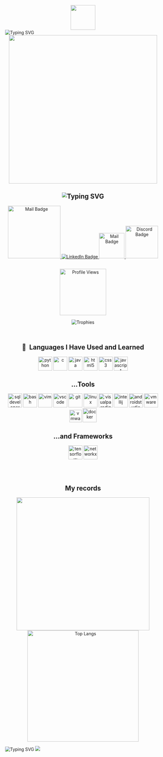 <div align="center">  

  <img src="https://media.giphy.com/media/hvRJCLFzcasrR4ia7z/giphy.gif" width="80px"/>

</div>

<img src="https://readme-typing-svg.demolab.com/?lines=Hello+there!+I'm+George.;About+me:;;from+Brain+import+QuickLearning+as+ql;ql.LearnEverything(duration=everyday);+;+;&multiline=true&size=20&duration=1000&height=130&width=1200&center=true&pause=800&font=Inknut+Antiqua" alt="Typing SVG">

<div id="header" align="center">
  <img src="https://mymodernmet.com/wp/wp-content/uploads/2021/01/boston-dynamics-do-you-love-me-robot-dance-01.gif" width="480"/>
  <div id="badges">
  <a>
    <h2 align="center"><b><img src="https://readme-typing-svg.demolab.com/?lines=Contact Me;&multiline=false&size=30&duration=2500&height=45&width=1200&center=true&pause=2000&font=Inknut+Antiqua&color=8C0EF7" alt="Typing SVG"></b></h2>
  </a>
  <a href="https://geokaza.crd.co/">
    <img src="https://img.shields.io/website?down_color=red&down_message=geokaz-off&label=myWebsite&logo=geokaz&up_color=purple&up_message=geokaza&url=https%3A%2F%2Fgeokaza.crd.co%2F" width="170px" alt="Mail Badge"/>
  </a>
  <a href="https://www.linkedin.com/in/georgekazazis/">
    <img src="https://img.shields.io/badge/LinkedIn-blue?style=for-the-badge&logo=linkedin&logoColor=white" alt="LinkedIn Badge"/>
  </a>
<!--   <a href="https://www.youtube.com/channel/UCzbR3vGy8ybNgN37MVRQyRQ">
    <img src="https://img.shields.io/badge/YouTube-red?style=for-the-badge&logo=youtube&logoColor=white" alt="Youtube Badge"/>
  </a> -->
  <a href="mailto:yiwrgos_v.i.p@hotmail.com">
    <img src="https://camo.githubusercontent.com/88c919ff67666d749e5dabae3d863769320aa8dd0a5bcb52528ce0ae41b7080e/68747470733a2f2f696d672e736869656c64732e696f2f62616467652f2d456d61696c2d7265643f7374796c653d666c61742d737175617265266c6f676f3d676d61696c266c6f676f436f6c6f723d7768697465" width="82px" alt="Mail Badge"/>
  </a>
  <a href="https://discordapp.com/users/Maagnitude#1317">
  <img src="https://img.shields.io/badge/discord-blueviolet?style=for-the-badge&logo=discord&logoColor=white" width="105px" alt="Discord Badge"/>
  </a>
<!--   <a href="https://www.kaggle.com/georgekazazis">
  <img src="https://www.kaggle.com/static/images/logos/kaggle-logo-gray-300.png" width="62px" alt="Kaggle Badge"/>
  </a> -->
  </div>
</div>
<br>

<p align="center">
  <img src="https://komarev.com/ghpvc/?username=Maagnitude&style=plastic&label=PROFILE+VIEWS&color=blueviolet" alt="Profile Views" width="150">
</p>

<p align="center">
  <img src="https://github-profile-trophy.vercel.app/?username=Maagnitude&no-bg=true&no-frame=true&title=MultiLanguage,PR,Repositories,Commits&theme=discord&column=4" alt="Trophies">
</p>
<br>

<h2 align="center"> 🚀 &nbsp;Languages I Have Used and Learned</h2>
<p align="center">
<img src="https://cdn.jsdelivr.net/gh/devicons/devicon/icons/python/python-original.svg" alt="python" width="45" height="45"/>
<img src="https://cdn.jsdelivr.net/gh/devicons/devicon/icons/c/c-original.svg" alt="c" width="45" height="45"/>
<img src="https://cdn.jsdelivr.net/gh/devicons/devicon/icons/java/java-original.svg" alt="java" width="45" height="45"/>
<img src="https://cdn.jsdelivr.net/gh/devicons/devicon/icons/html5/html5-original.svg" alt="html5" width="45" height="45"/>
<img src="https://cdn.jsdelivr.net/gh/devicons/devicon/icons/css3/css3-original.svg" alt="css3" width="45" height="45"/>
<img src="https://cdn.jsdelivr.net/gh/devicons/devicon/icons/javascript/javascript-original.svg" alt="javascript" width="45" height="45"/>
</p>
<h2 align="center">...Tools</h2>
<p align="center">
<img src="https://png2.cleanpng.com/sh/ea5bcccbcd4acf0617cd9a36e88bf9ca/L0KzQYm3U8IxN5d0j5H0aYP2gLBuTf9zaZRxfZ98cXywdLb9hfxweJZ3RdH7YXPvdX7rggRiapJ4fZ95bD32gb20jCJia51qRehuY4Tygn76kfwue5Z3jtd7LXnmf7A0VfFjOJRpTqtuMnK7c4m1UsE3QGk2TaQ6NUK0RYS9U8YyQWM9T5D5bne=/kisspng-oracle-sql-developer-oracle-database-pl-sql-oracle-vector-sql-server-icon-5ab0cd69e2b8c8.2168815215215363619287.png" alt="sqldeveloper" width="45" height="45"/>
<img src="https://cdn.jsdelivr.net/gh/devicons/devicon/icons/bash/bash-original.svg" alt="bash" width="45" height="45"/>
<img src="https://cdn.jsdelivr.net/gh/devicons/devicon/icons/vim/vim-original.svg" alt="vim" width="45" height="45"/>
<img src="https://cdn.jsdelivr.net/gh/devicons/devicon/icons/vscode/vscode-original.svg" alt="vscode" width="45" height="45"/>
<img src="https://cdn.jsdelivr.net/gh/devicons/devicon/icons/git/git-original.svg" alt="git" width="45" height="45"/>
<img src="https://cdn.jsdelivr.net/gh/devicons/devicon/icons/linux/linux-original.svg" alt="linux" width="45" height="45"/>
<img src="https://forums.visual-paradigm.com/uploads/default/original/2X/6/6d10753eda994cb828d6d182304d2c9929ae85c1.png" alt="visualparadigm" width="45" height="45"/>
<img src="https://cdn.jsdelivr.net/gh/devicons/devicon/icons/intellij/intellij-original.svg" alt="intellij" width="45" height="45"/>
<img src="https://cdn.jsdelivr.net/gh/devicons/devicon/icons/androidstudio/androidstudio-original.svg" alt="androidstudio" width="45" height="45"/>
<img src="https://img.icons8.com/color/480/old-vmware-logo.png" alt="vmware" width="45" height="45"/>
<img src="https://uxwing.com/wp-content/themes/uxwing/download/brands-and-social-media/postman-icon.png" alt="vmware" width="40" height="40"/>
<img src="https://clouddayscom.files.wordpress.com/2020/06/docker-logo.png" alt="docker" width="45" height="45"/>

</p>
<h2 align="center">...and Frameworks</h2>
<p align="center">
<img src="https://cdn.jsdelivr.net/gh/devicons/devicon/icons/tensorflow/tensorflow-original.svg" alt="tensorflow" width="45" height="45"/>
<img src="https://cdn.jsdelivr.net/gh/devicons/devicon/icons/networkx/networkx-original.svg" alt="networkx" width="45" height="45"/>
</p>
<br></br>

<h2 align="center">My records</h2>
<p align="center">
  <picture>
    <source srcset="https://github-readme-stats.vercel.app/api?username=Maagnitude&show_icons=true&theme=transparent&count_private=true"/>
    <source srcset="https://github-readme-stats.vercel.app/api?username=Maagnitude&show_icons=true&theme=transparent&count_private=true" media="(prefers-color-scheme: dark), (prefers-color-scheme: dark)"/>
    <img src="https://github-readme-stats.vercel.app/api?username=Maagnitude&show_icons=true&theme=transparent&count_private=true" width="430"> 
  </picture> 
  <picture>
        <img src="https://github-readme-stats.vercel.app/api/top-langs/?username=Maagnitude&theme=transparent&layout=compact" alt="Top Langs" width="360">
  </picture>
</p>
   
<img src="https://readme-typing-svg.demolab.com/?lines=Interested+in+Machine+Learning+and+Data+Science;Getting+better+every+day!&multiline=true&size=20&duration=2000&height=100&width=1200&center=true&pause=1000&font=Inknut+Antiqua" alt="Typing SVG">

<!-- <img src="https://readme-typing-svg.demolab.com/?lines=Currently+learning+programming+languages,+such+as+Python,+C,+Java.&multiline=true&size=30&duration=2000&height=50&width=1200&center=true&pause=6000&font=Inknut+Antiqua" alt="Typing SVG">

<img src="https://readme-typing-svg.demolab.com/?lines=Looking+to+collaborate+on+any+project,+I'm+able+to+comprehend.&multiline=true&size=30&duration=2000&height=50&width=1200&center=true&pause=6000&font=Inknut+Antiqua" alt="Typing SVG"> -->


<!---<img src="https://github.com/thepiyushmalhotra/thepiyushmalhotra/blob/output/github-contribution-grid-snake.svg"/>--->
     
<img src="https://camo.githubusercontent.com/b867e04377eea646939445ce4e0565253428256abc39c6d32d7b67aab3160d18/68747470733a2f2f63617073756c652d72656e6465722e76657263656c2e6170702f6170693f747970653d776176696e6726636f6c6f723d6772616469656e74266865696768743d3130302673656374696f6e3d666f6f746572" theme=tokyonight/>

<!---
Maagnitude/Maagnitude is a ✨ special ✨ repository because its `README.md` (this file) appears on your GitHub profile.
You can click the Preview link to take a look at your changes.
--->
